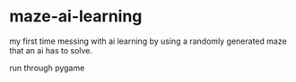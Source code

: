 # maze-ai-learning
my first time messing with ai learning by using a randomly generated maze that an ai has to solve.

run through pygame
